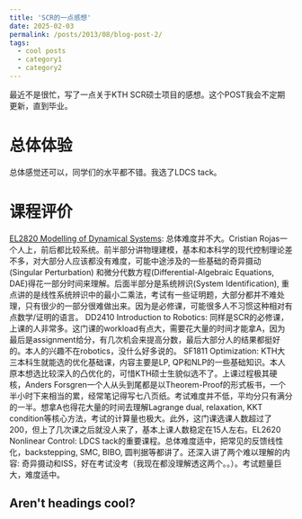 ```yaml
---
title: 'SCR的一点感想'
date: 2025-02-03
permalink: /posts/2013/08/blog-post-2/
tags:
  - cool posts
  - category1
  - category2
---
```


最近不是很忙，写了一点关于KTH SCR硕士项目的感想。这个POST我会不定期更新，直到毕业。

总体体验
======
总体感觉还可以，同学们的水平都不错。我选了LDCS tack。

课程评价
======
[EL2820 Modelling of Dynamical Systems](https://www.kth.se/student/kurser/kurs/EL2820?l=en): 总体难度并不大。Cristian Rojas一个人上，前后都比较系统。前半部分讲物理建模，基本和本科学的现代控制理论差不多，对大部分人应该都没有难度，可能中途涉及的一些基础的奇异摄动(Singular Perturbation) 和微分代数方程(Differential-Algebraic Equations, DAE)得花一部分时间来理解。后面半部分是系统辨识(System Identification), 重点讲的是线性系统辨识中的最小二乘法，考试有一些证明题，大部分都并不难处理，只有很少的一部分很难做出来。因为是必修课，可能很多人不习惯这种相对有点数学/证明的语言。
DD2410 Introduction to Robotics: 同样是SCR的必修课，上课的人非常多。这门课的workload有点大，需要花大量的时间才能拿A，因为最后是assignment给分，有几次机会来提高分数，最后大部分人的结果都挺好的。本人的兴趣不在robotics，没什么好多说的。
SF1811 Optimization: KTH大三本科生就能选的优化基础课，内容主要是LP, QP和NLP的一些基础知识。本人原本想选比较深入的凸优化的，可惜KTH硕士生貌似选不了。上课过程极其硬核，Anders Forsgren一个人从头到尾都是以Theorem-Proof的形式板书，一个半小时下来相当的累，经常笔记得写七八页纸。考试难度并不低，平均分只有满分的一半。想拿A也得花大量的时间去理解Lagrange dual, relaxation, KKT condition等核心方法，考试的计算量也极大。此外，这门课选课人数超过了200，但上了几次课之后就没人来了，基本上课人数稳定在15人左右。EL2620 Nonlinear Control: LDCS tack的重要课程。总体难度适中，把常见的反馈线性化，backstepping, SMC, BIBO, 圆判据等都讲了。还深入讲了两个难以理解的内容: 奇异摄动和ISS，好在考试没考（我现在都没理解透这两个。。）。考试题量巨大，难度适中。

Aren't headings cool?
------
